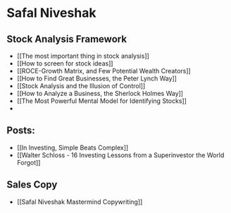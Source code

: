 # Safal Niveshak


## Stock Analysis Framework
- [[The most important thing in stock analysis]]
- [[How to screen for stock ideas]]
- [[ROCE-Growth Matrix, and Few Potential Wealth Creators]]
- [[How to Find Great Businesses, the Peter Lynch Way]]
- [[Stock Analysis and the Illusion of Control]]
- [[How to Analyze a Business, the Sherlock Holmes Way]]
- [[The Most Powerful Mental Model for Identifying Stocks]]
- 

## Posts:

- [[In Investing, Simple Beats Complex]]
- [[Walter Schloss - 16 Investing Lessons from a Superinvestor the World Forgot]]


## Sales Copy

- [[Safal Niveshak Mastermind Copywriting]]